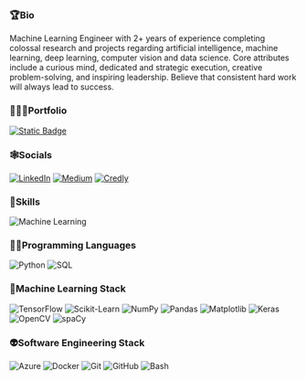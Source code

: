 ### 🏆Bio
Machine Learning Engineer with 2+ years of experience completing colossal research and projects regarding artificial intelligence, machine learning, deep learning, computer vision and data science. Core attributes include a curious mind, dedicated and strategic execution, creative problem-solving, and inspiring leadership. Believe that consistent hard work will always lead to success.

### 🧑🏻‍💻Portfolio 
[![Static Badge](https://img.shields.io/badge/wahidulalamriyad.com-%23253551?style=flat)](http://wahidulalamriyad.com/)

### 🕸️Socials
[![LinkedIn](https://img.shields.io/badge/LinkedIn-%230077B5.svg?logo=linkedin&logoColor=white)](https://www.linkedin.com/in/wahidulalamriyad/) [![Medium](https://img.shields.io/badge/Medium-12100E?logo=medium&logoColor=white)](https://medium.com/@wahidulalamriyad) [![Credly](https://img.shields.io/badge/Credly-%23FF6B00?style=flat&logo=credly&logoColor=white)](https://www.credly.com/users/wahidulalamriyad/badges)

### 🦾Skills
![Machine Learning](https://img.shields.io/badge/Machine%20Learning-%23000000?style=flat&logoColor=white)

### 🥷🏻Programming Languages
![Python](https://img.shields.io/badge/Python-%233776AB?style=flat&logo=python&logoColor=white) ![SQL](https://img.shields.io/badge/SQL-%234169E1?style=flat&logo=postgresql&logoColor=white) 

### 🤖Machine Learning Stack
![TensorFlow](https://img.shields.io/badge/TensorFlow-%23FF6F00?style=flat&logo=tensorflow&logoColor=white) ![Scikit-Learn](https://img.shields.io/badge/ScikitLearn-%23F7931E?style=flat&logo=scikitlearn&logoColor=white) ![NumPy](https://img.shields.io/badge/NumPy-%23013243?style=flat&logo=numpy&logoColor=white) ![Pandas](https://img.shields.io/badge/Pandas-%23150458?style=flat&logo=pandas&logoColor=white) ![Matplotlib](https://img.shields.io/badge/Matplotlib-%233F4F75?style=flat&logo=plotly&logoColor=white) ![Keras](https://img.shields.io/badge/Keras-%23D00000?style=flat&logo=keras&logoColor=white) ![OpenCV](https://img.shields.io/badge/OpenCV-%235C3EE8?style=flat&logo=opencv&logoColor=white) ![spaCy](https://img.shields.io/badge/spaCy-%2309A3D5?style=flat&logo=spacy&logoColor=white)

### 👽Software Engineering Stack
![Azure](https://img.shields.io/badge/Azure-%230078D4?style=flat&logo=microsoftazure&logoColor=white) ![Docker](https://img.shields.io/badge/Docker-%232496ED?style=flat&logo=docker&logoColor=white) ![Git](https://img.shields.io/badge/Git-%23F05032?style=flat&logo=git&logoColor=white) ![GitHub](https://img.shields.io/badge/GitHub-%23181717?style=flat&logo=github&logoColor=white) ![Bash](https://img.shields.io/badge/Bash-%234EAA25?style=flat&logo=gnubash&logoColor=white)
